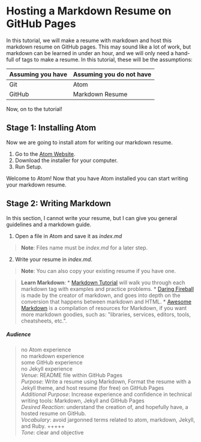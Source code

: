 # Hosting a Markdown Resume on GitHub Pages
In this tutorial, we will make a resume with markdown and host this markdown resume on GitHub pages. This may sound like a lot of work, but markdown can be learned in under an hour, and we will only need a hand-full of tags to make a resume. In this tutorial, these will be the assumptions:  

| Assuming you have | Assuming you do not have  |  
|---|---|  
| Git  |  Atom |  
| GitHub | Markdown Resume |  

 Now, on to the tutorial!

## Stage 1: Installing Atom
Now we are going to install atom for writing our markdown resume.
1. Go to the [Atom Website](https://atom.io/).
2. Download the installer for your computer.
3. Run Setup.  

Welcome to Atom!
Now that you have Atom installed you can start writing your markdown resume.

## Stage 2: Writing Markdown
In this section, I cannot write your resume, but I can give you general guidelines and a markdown guide.
1. Open a file in Atom and save it as _index.md_
  >**Note**: Files name must be _index.md_ for a later step.

2. Write your resume in _index.md_.
  >**Note**: You can also copy your existing resume if you have one.  

  >**Learn Markdown**:
    * [Markdown Tutorial](https://www.markdowntutorial.com/) will walk you through each markdown tag with examples and practice problems.
    * [Daring Fireball](https://daringfireball.net/projects/markdown/basics) is made by the creator of markdown, and goes into depth on the conversion that happens between markdown and HTML.
    * [Awesome Markdown](https://github.com/mundimark/awesome-markdown) is a compilation of resources for Markdown, if you want more markdown goodies, such as: "libraries, services, editors, tools, cheatsheets, etc.".




##### Audience
>no Atom experience  
  no markdown experience  
  some GitHub experience  
  no Jekyll experience    
  _Venue_: README file within GitHub Pages  
  _Purpose_: Write a resume using Markdown, Format the resume with a Jekyll theme, and host resume (for free) on GitHub Pages  
  _Additional Purpose_: Increase experience and confidence in technical writing tools: Markdown, Jekyll and GitHub Pages  
  _Desired Reaction_: understand the creation of, and hopefully have, a hosted resume on GitHub.  
  _Vocabulary_: avoid jargonned terms related to atom, markdown, Jekyll, and Ruby. +++++  
  _Tone_: clear and objective  
